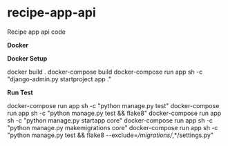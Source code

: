 # recipe-app-api
Recipe app api code

<b>Docker</b>

<b>Docker Setup</b>

docker build .
docker-compose build
docker-compose run app sh -c "django-admin.py startproject app ."

<b>Run Test</b>

docker-compose run app sh -c "python manage.py test"
docker-compose run app sh -c "python manage.py test && flake8"
docker-compose run app sh -c "python manage.py startapp core"
docker-compose run app sh -c "python manage.py makemigrations core"
docker-compose run app sh -c "python manage.py test && flake8 --exclude=*/migrations/*,*/settings.py"
